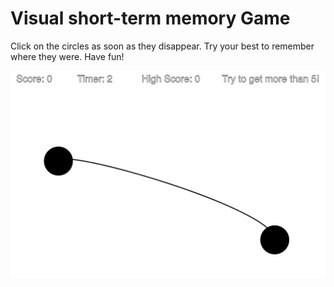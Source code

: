 # Visual short-term memory Game
Click on the circles as soon as they disappear.
Try your best to remember where they were.
Have fun!

![Visual short term memory game example](https://raw.githubusercontent.com/OrtezC/Visual-short-term-memory-Game/master/example.png)
